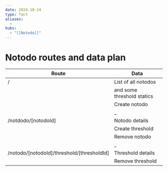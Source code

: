 ```yaml
---
date: 2024-10-24
type: fact
aliases:
  -
hubs:
  - "[[Notodo]]"
---
```


# Notodo routes and data plan

| Route | Data |
| --- | --- |
| / | List of all notodos |
|  | and some threshold statics |
|  | Create notodo |
|   | _ |
| /notdodo/\[notodoId] | Notodo details |
|  | Create threshold |
|  | Remove notodo |
|   | _ |
| /notodo/\[notodoId]/threshold/\[thresholdId] | Threshold details |
|  | Remove threshold |



